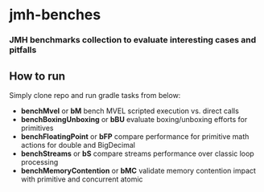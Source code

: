 # jmh-benches
### JMH benchmarks collection to evaluate interesting cases and pitfalls

## How to run
Simply clone repo and run gradle tasks from below:

- **benchMvel** or **bM** bench MVEL scripted execution vs. direct calls
- **benchBoxingUnboxing** or **bBU** evaluate boxing/unboxing efforts for primitives
- **benchFloatingPoint** or **bFP** compare performance for primitive math actions for double and BigDecimal
- **benchStreams** or **bS** compare streams performance over classic loop processing
- **benchMemoryContention** or **bMC** validate memory contention impact with primitive and concurrent atomic
